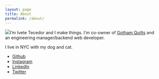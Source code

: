 ```yaml
---
layout: page
title: About
permalink: /about/
---
```


<img src="{{ site.baseurl }}/images/me.jpg" id="headshot">I’m Ivete Tecedor and I make things. I'm co-owner of [Gotham Quilts](http://gothamquilts.com) and an engineering manager/backend web developer.

I live in NYC with my dog and cat.


* [Github](http://github.com/itecedor/)
* [Instagram](http://instagram.com/ivetetecedor/)
* [LinkedIn](http://www.linkedin.com/in/itecedor/)
* [Twitter](http://twitter.com/ivetetecedor)
